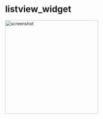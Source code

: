# listview_widget

<img src="https://static.oonnnoo.com/upload/OmKJTQP_e.png" width="300" title="screenshot"/>
